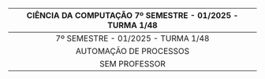 
<div align="center">

  | CIÊNCIA DA COMPUTAÇÃO 7º SEMESTRE - 01/2025 - TURMA 1/48 |
  |:-------------:|
  | 7º SEMESTRE - 01/2025 - TURMA 1/48      |
  | AUTOMAÇÃO DE PROCESSOS      |
  | SEM PROFESSOR      |

</div>